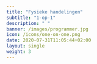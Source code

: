 ```yaml
---
title: "Fysieke handelingen"
subtitle: "1-op-1"
description: " "
banner: /images/programmer.jpg
icon: /icons/one-on-one.png
date: 2020-07-31T11:05:44+02:00
layout: single
weight: 3
---
```

